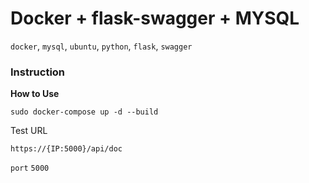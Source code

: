 # Docker + flask-swagger + MYSQL
`docker`, `mysql`, `ubuntu`, `python`, `flask`, `swagger`


### Instruction
**How to Use**
~~~
sudo docker-compose up -d --build
~~~

Test URL
~~~
https://{IP:5000}/api/doc
~~~

`port` `5000`
